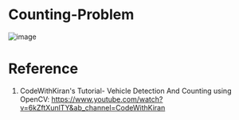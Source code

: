 # Counting-Problem
![image](https://user-images.githubusercontent.com/108604868/177925956-aa47bf00-eef5-4dab-999b-7784b58b8441.png)






# Reference
1. CodeWithKiran's Tutorial- Vehicle Detection And Counting using OpenCV: https://www.youtube.com/watch?v=6kZftXunlTY&ab_channel=CodeWithKiran

